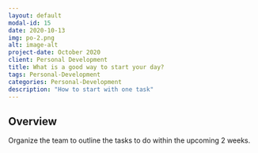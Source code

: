 ```yaml
---
layout: default
modal-id: 15
date: 2020-10-13
img: po-2.png
alt: image-alt
project-date: October 2020
client: Personal Development
title: What is a good way to start your day?
tags: Personal-Development
categories: Personal-Development
description: "How to start with one task"
---
```


## Overview

Organize the team to outline the tasks to do within the upcoming 2 weeks.
